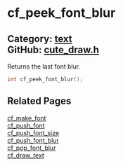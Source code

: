[](../header.md ':include')

# cf_peek_font_blur

Category: [text](/api_reference?id=text)  
GitHub: [cute_draw.h](https://github.com/RandyGaul/cute_framework/blob/master/include/cute_draw.h)  
---

Returns the last font blur.

```cpp
int cf_peek_font_blur();
```

## Related Pages

[cf_make_font](/text/cf_make_font.md)  
[cf_push_font](/text/cf_push_font.md)  
[cf_push_font_size](/text/cf_push_font_size.md)  
[cf_push_font_blur](/text/cf_push_font_blur.md)  
[cf_pop_font_blur](/text/cf_pop_font_blur.md)  
[cf_draw_text](/text/cf_draw_text.md)  
